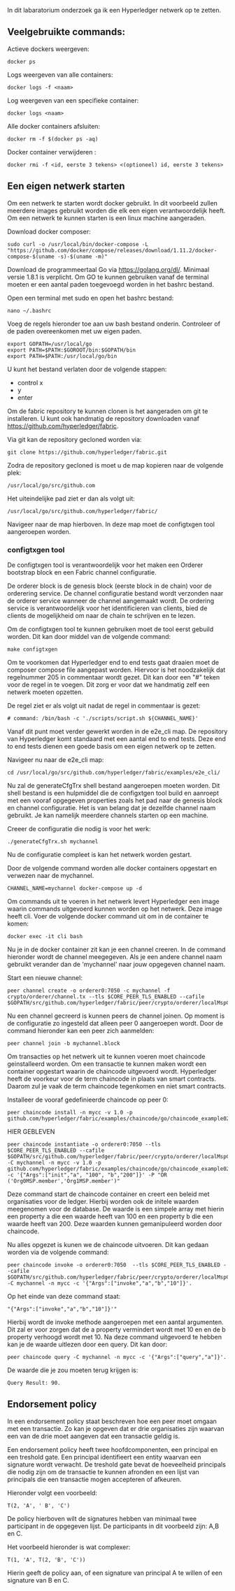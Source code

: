 In dit labaratorium onderzoek ga ik een Hyperledger netwerk op te zetten.

## Veelgebruikte commands: ##

Actieve dockers weergeven:
```
docker ps
```

Logs weergeven van alle containers:
```
docker logs -f <naam>
```

Log weergeven van een specifieke container:
```
docker logs <naam>
```

Alle docker containers afsluiten:
```
docker rm -f $(docker ps -aq)
```

Docker container verwijderen :
```
docker rmi -f <id, eerste 3 tekens> <(optioneel) id, eerste 3 tekens>
```

## Een eigen netwerk starten ##
Om een netwerk te starten wordt docker gebruikt. In dit voorbeeld zullen meerdere images gebruikt worden die elk een eigen verantwoordelijk heeft. Om een netwerk te kunnen starten is een linux machine aangeraden.

Download docker composer:

```
sudo curl -o /usr/local/bin/docker-compose -L "https://github.com/docker/compose/releases/download/1.11.2/docker-compose-$(uname -s)-$(uname -m)"
```

Download de programmeertaal Go via https://golang.org/dl/. Minimaal versie 1.8.1 is verplicht.
Om GO te kunnen gebruiken vanaf de terminal moeten er een aantal paden toegevoegd worden in het bashrc bestand. 

Open een terminal met sudo en open het bashrc bestand:
```
nano ~/.bashrc
```

Voeg de regels hieronder toe aan uw bash bestand onderin. Controleer of de paden overeenkomen met uw eigen paden.
```
export GOPATH=/usr/local/go
export PATH=$PATH:$GOROOT/bin:$GOPATH/bin
export PATH=$PATH:/usr/local/go/bin
```

U kunt het bestand verlaten door de volgende stappen:

- control x
- y
- enter

Om de fabric repository te kunnen clonen is het aangeraden om git te installeren. U kunt ook handmatig de repository downloaden vanaf https://github.com/hyperledger/fabric.

Via git kan de repository gecloned worden via:

```
git clone https://github.com/hyperledger/fabric.git
```

Zodra de repository gecloned is moet u de map kopieren naar de volgende plek:
```
/usr/local/go/src/github.com
```

Het uiteindelijke pad ziet er dan als volgt uit:

```
/usr/local/go/src/github.com/hyperledger/fabric/
```

Navigeer naar de map hierboven. In deze map moet de configtxgen tool aangeroepen worden.

### configtxgen tool ###
De configtxgen tool is verantwoordelijk voor het maken een Orderer bootstrap block en een Fabric channel configuratie.

De orderer block is de genesis block (eerste block in de chain) voor de orderering service. De channel configuratie bestand wordt verzonden naar de orderer service wanneer de channel aangemaakt wordt. De ordering service is verantwoordelijk voor het identificieren van clients, bied de clients de mogelijkheid om naar de chain te schrijven en te lezen.

Om de configtxgen tool te kunnen gebruiken moet de tool eerst gebuild worden. Dit kan door middel van de volgende command:
```
make configtxgen
```

Om te voorkomen dat Hyperledger end to end tests gaat draaien moet de composer compose file aangepast worden. Hiervoor is het noodzakelijk dat regelnummer 205 in commentaar wordt gezet. Dit kan door een "#" teken voor de regel in te voegen. Dit zorg er voor dat we handmatig zelf een netwerk moeten opzetten.

De regel ziet er als volgt uit nadat de regel in commentaar is gezet:
```
# command: /bin/bash -c './scripts/script.sh ${CHANNEL_NAME}'
```

Vanaf dit punt moet verder gewerkt worden in de e2e_cli map. De repository van Hyperledger komt standaard met een aantal end to end tests. Deze end to end tests dienen een goede basis om een eigen netwerk op te zetten. 

Navigeer nu naar de e2e_cli map:

```
cd /usr/local/go/src/github.com/hyperledger/fabric/examples/e2e_cli/
```

Nu zal de generateCfgTrx shell bestand aangeroepen moeten worden. Dit shell bestand is een hulpmiddel die de configxtgen tool build en aanroept met een vooraf opgegeven properties zoals het pad naar de genesis block en channel configuratie. Het is van belang dat je dezelfde channel naam gebruikt. Je kan namelijk meerdere channels starten op een machine.


Creeer de configuratie die nodig is voor het werk:
```
./generateCfgTrx.sh mychannel
```

Nu de configuratie compleet is kan het netwerk worden gestart.

Door de volgende command worden alle docker containers opgestart en verwezen naar de mychannel. 

```
CHANNEL_NAME=mychannel docker-compose up -d 
```

Om commands uit te voeren in het netwerk levert Hyperledger een image waarin commands uitgevoerd kunnen worden op het netwerk.
Deze image heeft cli. Voer de volgende docker command uit om in de container te komen:

```
docker exec -it cli bash
```

Nu je in de docker container zit kan je een channel creeren. In de command hieronder wordt de channel meegegeven. Als je een andere channel naam gebruikt verander dan de 'mychannel' naar jouw opgegeven channel naam. 

Start een nieuwe channel:

```
peer channel create -o orderer0:7050 -c mychannel -f crypto/orderer/channel.tx --tls $CORE_PEER_TLS_ENABLED --cafile $GOPATH/src/github.com/hyperledger/fabric/peer/crypto/orderer/localMspConfig/cacerts/ordererOrg0.pem
```

Nu een channel gecreerd is kunnen peers de channel joinen. Op moment is de configuratie zo ingesteld dat alleen peer 0 aangeroepen wordt. Door de command hieronder kan een peer zich aanmelden:

```
peer channel join -b mychannel.block
```

Om transacties op het netwerk uit te kunnen voeren moet chaincode geinstalleerd worden. Om een transactie te kunnen maken wordt een container opgestart waarin de chaincode uitgevoerd wordt. Hyperledger heeft de voorkeur voor de term chaincode in plaats van smart contracts. Daarom zul je vaak de term chaincode tegenkomen en niet smart contracts.

Installeer de vooraf gedefinieerde chaincode op peer 0:

```
peer chaincode install -n mycc -v 1.0 -p github.com/hyperledger/fabric/examples/chaincode/go/chaincode_example02
```

HIER GEBLEVEN

```
peer chaincode instantiate -o orderer0:7050 --tls $CORE_PEER_TLS_ENABLED --cafile $GOPATH/src/github.com/hyperledger/fabric/peer/crypto/orderer/localMspConfig/cacerts/ordererOrg0.pem -C mychannel -n mycc -v 1.0 -p github.com/hyperledger/fabric/examples/chaincode/go/chaincode_example02 -c '{"Args":["init","a", "100", "b","200"]}' -P "OR ('Org0MSP.member','Org1MSP.member')"
```
Deze command start de chaincode container en creert een beleid met organisaties voor de ledger. Hierbij worden ook de initele waarden meegenomen voor de database. De waarde is een simpele array met hierin een property a die een waarde heeft van 100 en een property b die een waarde heeft van 200. Deze waarden kunnen gemanipuleerd worden door chaincode.

Nu alles opgezet is kunen we de chaincode uitvoeren. Dit kan gedaan worden via de volgende command:
```
peer chaincode invoke -o orderer0:7050  --tls $CORE_PEER_TLS_ENABLED --cafile $GOPATH/src/github.com/hyperledger/fabric/peer/crypto/orderer/localMspConfig/cacerts/ordererOrg0.pem  -C mychannel -n mycc -c '{"Args":["invoke","a","b","10"]}'.
```
Op het einde van deze command staat:
```
"{"Args":["invoke","a","b","10"]}'"
```
Hierbij wordt de invoke methode aangeroepen met een aantal argumenten. Dit zal er voor zorgen dat de a property vermindert wordt met 10 en en de b property verhoogd wordt met 10. Na deze command uitgevoerd te hebben kan je de waarde uitlezen door een query. Dit kan door:
```
peer chaincode query -C mychannel -n mycc -c '{"Args":["query","a"]}'.
```
De waarde die je zou moeten terug krijgen is: 
```
Query Result: 90.
```

## Endorsement policy ##
In een endorsement policy staat beschreven hoe een peer moet omgaan met een transactie. Zo kan je opgeven dat er drie organisaties zijn waarvan een van de drie moet aangeven dat een transactie geldig is.

Een endorsement policy heeft twee hoofdcomponenten, een principal en een treshold gate.
Een principal identifieert een entity waarvan een signature wordt verwacht. De treshold gate bevat de hoeveelheid principals die nodig zijn om de transactie te kunnen afronden en een lijst van principals die een transactie mogen accepteren of afkeuren.

Hieronder volgt een voorbeeld:

```
T(2, 'A', ' B', 'C')
``` 

De policy hierboven wilt de signatures hebben van minimaal twee participant in de opgegeven lijst. De participants in dit voorbeeld zijn: A,B en C.

Het voorbeeld hieronder is wat complexer:


```
T(1, 'A', T(2, 'B', 'C'))
``` 

Hierin geeft de policy aan, of een signature van principal A te willen of een signature van B en C.
